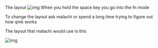 The layout
![img](https://github.com/banana-llarma/the-lochlan-keyboard-project/blob/main/img/lochlan's-65%25-keyboard.jpg)
When you hold the space key you go into the fn mode

To change the layout ask malachi or spend a long time trying to figure out how qmk works

The layout that malachi would use is this

![img]()


